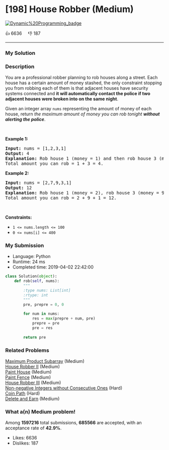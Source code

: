 # [198] House Robber (Medium)

[![Dynamic%20Programming_badge](https://img.shields.io/badge/topic-Dynamic%20Programming-green.svg)](https://leetcode.com/problems/house-robber/) 

:+1: 6636 &nbsp; &nbsp; :thumbsdown: 187

---

### My Solution


### Description
<p>You are a professional robber planning to rob houses along a street. Each house has a certain amount of money stashed, the only constraint stopping you from robbing each of them is that adjacent houses have security systems connected and <b>it will automatically contact the police if two adjacent houses were broken into on the same night</b>.</p>

<p>Given an integer array <code>nums</code> representing the amount of money of each house, return <em>the maximum amount of money you can rob tonight <b>without alerting the police</b></em>.</p>

<p>&nbsp;</p>
<p><strong>Example 1:</strong></p>

<pre>
<strong>Input:</strong> nums = [1,2,3,1]
<strong>Output:</strong> 4
<strong>Explanation:</strong> Rob house 1 (money = 1) and then rob house 3 (money = 3).
Total amount you can rob = 1 + 3 = 4.
</pre>

<p><strong>Example 2:</strong></p>

<pre>
<strong>Input:</strong> nums = [2,7,9,3,1]
<strong>Output:</strong> 12
<strong>Explanation:</strong> Rob house 1 (money = 2), rob house 3 (money = 9) and rob house 5 (money = 1).
Total amount you can rob = 2 + 9 + 1 = 12.
</pre>

<p>&nbsp;</p>
<p><strong>Constraints:</strong></p>

<ul>
	<li><code>1 &lt;= nums.length &lt;= 100</code></li>
	<li><code>0 &lt;= nums[i] &lt;= 400</code></li>
</ul>



### My Submission

- Language: Python
- Runtime: 24 ms
- Completed time: 2019-04-02 22:42:00

```Python
class Solution(object):
    def rob(self, nums):
        """
        :type nums: List[int]
        :rtype: int
        """
        pre, prepre = 0, 0
        
        for num in nums:
            res = max(prepre + num, pre)
            prepre = pre
            pre = res
        
        return pre
```


### Related Problems
[Maximum Product Subarray](https://leetcode.com/problems/maximum-product-subarray/) (Medium) <br>
[House Robber II](https://leetcode.com/problems/house-robber-ii/) (Medium) <br>
[Paint House](https://leetcode.com/problems/paint-house/) (Medium) <br>
[Paint Fence](https://leetcode.com/problems/paint-fence/) (Medium) <br>
[House Robber III](https://leetcode.com/problems/house-robber-iii/) (Medium) <br>
[Non-negative Integers without Consecutive Ones](https://leetcode.com/problems/non-negative-integers-without-consecutive-ones/) (Hard) <br>
[Coin Path](https://leetcode.com/problems/coin-path/) (Hard) <br>
[Delete and Earn](https://leetcode.com/problems/delete-and-earn/) (Medium) <br>



### What a(n) Medium problem!
Among **1597216** total submissions, **685566** are accepted, with an acceptance rate of **42.9%**. <br>

- Likes: 6636
- Dislikes: 187

